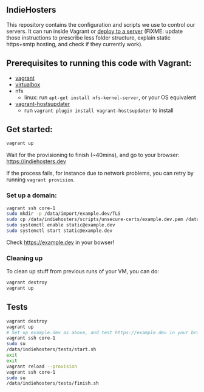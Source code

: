 ## IndieHosters

This repository contains the configuration and scripts we use to control our servers.
It can run inside Vagrant or
[deploy to a server](doc/getting-started-as-a-hoster.md) (FIXME: update those instructions to
prescribe less folder structure, explain static https+smtp hosting, and check if they currently
work).

## Prerequisites to running this code with Vagrant:
- [vagrant](http://www.vagrantup.com/)
- [virtualbox](https://www.virtualbox.org/)
- nfs
  - linux: run `apt-get install nfs-kernel-server`, or your OS equivalent
- [vagrant-hostsupdater](https://github.com/cogitatio/vagrant-hostsupdater)
  - run `vagrant plugin install vagrant-hostsupdater` to install

## Get started:

```bash
vagrant up
```

Wait for the provisioning to finish (~40mins), and go to your browser: https://indiehosters.dev

If the process fails, for instance due to network problems, you can retry by running `vagrant provision`.

### Set up a domain:

```bash
vagrant ssh core-1
sudo mkdir -p /data/import/example.dev/TLS
sudo cp /data/indiehosters/scripts/unsecure-certs/example.dev.pem /data/import/example.dev/TLS
sudo systemctl enable static@example.dev
sudo systemctl start static@example.dev
```

Check https://example.dev in your bowser!

### Cleaning up

To clean up stuff from previous runs of your VM, you can do:

```bash
vagrant destroy
vagrant up
```

## Tests

```bash
vagrant destroy
vagrant up
# Set up example.dev as above, and test https://example.dev in your browser
vagrant ssh core-1
sudo su
/data/indiehosters/tests/start.sh
exit
exit
vagrant reload --provision
vagrant ssh core-1
sudo su
/data/indiehosters/tests/finish.sh
```
